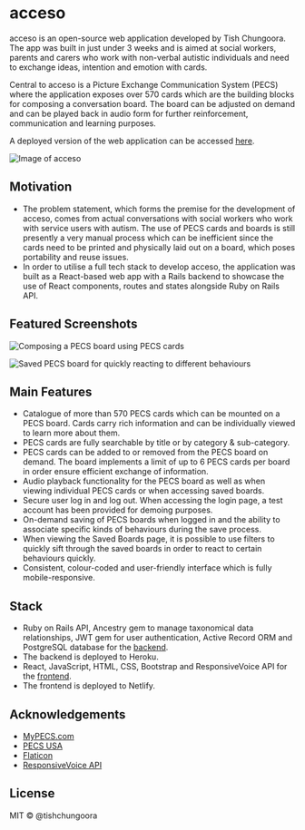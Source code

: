 # acceso

acceso is an open-source web application developed by Tish Chungoora. The app was built in just under 3 weeks and is aimed at social workers, parents and carers who work with non-verbal autistic individuals and need to exchange ideas, intention and emotion with cards.

Central to acceso is a Picture Exchange Communication System (PECS) where the application exposes over 570 cards which are the building blocks for composing a conversation board. The board can be adjusted on demand and can be played back in audio form for further reinforcement, communication and learning purposes.

A deployed version of the web application can be accessed [here](https://acceso.netlify.com/).

![Image of acceso](https://i.imgur.com/ewUGFmI.png)

## Motivation

- The problem statement, which forms the premise for the development of acceso, comes from actual conversations with social workers who work with service users with autism. The use of PECS cards and boards is still presently a very manual process which can be inefficient since the cards need to be printed and physically laid out on a board, which poses portability and reuse issues.
- In order to utilise a full tech stack to develop acceso, the application was built as a React-based web app with a Rails backend to showcase the use of React components, routes and states alongside Ruby on Rails API.

## Featured Screenshots

![Composing a PECS board using PECS cards](https://i.imgur.com/Nqekt4u.png)

![Saved PECS board for quickly reacting to different behaviours](https://i.imgur.com/oLN0RTr.png)

## Main Features

- Catalogue of more than 570 PECS cards which can be mounted on a PECS board. Cards carry rich information and can be individually viewed to learn more about them.
- PECS cards are fully searchable by title or by category & sub-category.
- PECS cards can be added to or removed from the PECS board on demand. The board implements a limit of up to 6 PECS cards per board in order ensure efficient exchange of information.
- Audio playback functionality for the PECS board as well as when viewing individual PECS cards or when accessing saved boards.
- Secure user log in and log out. When accessing the login page, a test account has been provided for demoing purposes.
- On-demand saving of PECS boards when logged in and the ability to associate specific kinds of behaviours during the save process.
- When viewing the Saved Boards page, it is possible to use filters to quickly sift through the saved boards in order to react to certain behaviours quickly.
- Consistent, colour-coded and user-friendly interface which is fully mobile-responsive.

## Stack

- Ruby on Rails API, Ancestry gem to manage taxonomical data relationships, JWT gem for user authentication, Active Record ORM and PostgreSQL database for the [backend](https://github.com/tishchungoora/acceso-backend).
- The backend is deployed to Heroku.
- React, JavaScript, HTML, CSS, Bootstrap and ResponsiveVoice API for the [frontend](https://github.com/tishchungoora/acceso-frontend).
- The frontend is deployed to Netlify.

## Acknowledgements

- [MyPECS.com](http://www.mypecs.com/)
- [PECS USA](https://pecsusa.com/)
- [Flaticon](https://www.flaticon.com/)
- [ResponsiveVoice API](https://responsivevoice.org/)

## License

MIT © @tishchungoora
